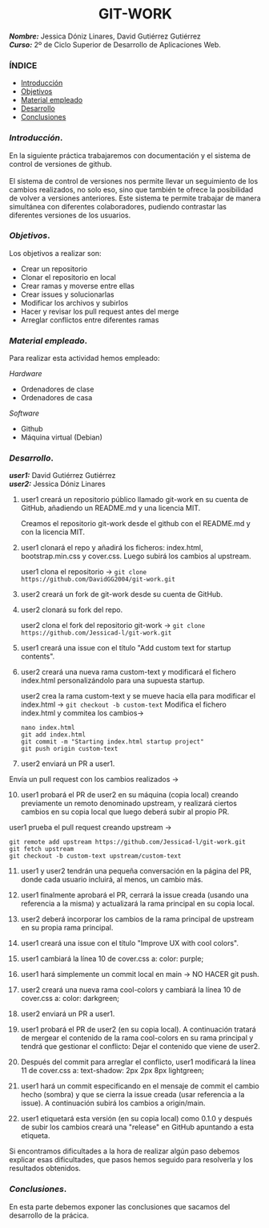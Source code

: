 <center>

# GIT-WORK


</center>

***Nombre:*** Jessica Dóniz Linares, David Gutiérrez Gutiérrez </br>
***Curso:*** 2º de Ciclo Superior de Desarrollo de Aplicaciones Web.

### ÍNDICE

+ [Introducción](#id1)
+ [Objetivos](#id2)
+ [Material empleado](#id3)
+ [Desarrollo](#id4)
+ [Conclusiones](#id5)


### ***Introducción***. <a name="id1"></a>

En la siguiente práctica trabajaremos con documentación y el sistema de control de versiones de github. </br>
</br>El sistema de control de versiones nos permite llevar un seguimiento de los cambios realizados, no solo eso, sino que también te ofrece la posibilidad de volver a versiones anteriores. Este sistema te permite trabajar de manera simultánea con diferentes colaboradores, pudiendo contrastar las diferentes versiones de los usuarios.


### ***Objetivos***. <a name="id2"></a>

Los objetivos a realizar son:

+ Crear un repositorio
+ Clonar el repositorio en local
+ Crear ramas y moverse entre ellas
+ Crear issues y solucionarlas
+ Modificar los archivos y subirlos
+ Hacer y revisar los pull request antes del merge
+ Arreglar conflictos entre diferentes ramas

### ***Material empleado***. <a name="id3"></a>

Para realizar esta actividad hemos empleado:

*Hardware*
+ Ordenadores de clase
+ Ordenadores de casa

*Software*
+ Github
+ Máquina virtual (Debian)

### ***Desarrollo***. <a name="id4"></a>

***user1:*** David Gutiérrez Gutiérrez </br>
***user2:*** Jessica Dóniz Linares

1. user1 creará un repositorio público llamado git-work en su cuenta de GitHub, añadiendo un README.md y una licencia MIT.

   Creamos el repositorio git-work desde el github con el README.md y con la licencia MIT.

1. user1 clonará el repo y añadirá los ficheros: index.html, bootstrap.min.css y cover.css. Luego subirá los cambios al upstream. 

   user1 clona el repositorio -> `git clone https://github.com/DavidGG2004/git-work.git`

2. user2 creará un fork de git-work desde su cuenta de GitHub.



3. user2 clonará su fork del repo.

   user2 clona el fork del repositorio git-work -> `git clone https://github.com/Jessicad-l/git-work.git`

4. user1 creará una issue con el título "Add custom text for startup contents".



5. user2 creará una nueva rama custom-text y modificará el fichero index.html personalizándolo para una supuesta startup.

   user2 crea la rama custom-text y se mueve hacia ella para modificar el index.html -> `git checkout -b custom-text`
   Modifica el fichero index.html y commitea los cambios-> 
   ```
   nano index.html
   git add index.html
   git commit -m "Starting index.html startup project"
   git push origin custom-text
   ```
   
8. user2 enviará un PR a user1.

Envía un pull request con los cambios realizados ->
   
10. user1 probará el PR de user2 en su máquina (copia local) creando previamente un remoto denominado upstream, y realizará ciertos cambios en su copia local que luego deberá subir al propio PR.

   user1 prueba el pull request creando upstream -> 
   ```
   git remote add upstream https://github.com/Jessicad-l/git-work.git
   git fetch upstream
   git checkout -b custom-text upstream/custom-text
   ```

11. user1 y user2 tendrán una pequeña conversación en la página del PR, donde cada usuario incluirá, al menos, un cambio más.



12. user1 finalmente aprobará el PR, cerrará la issue creada (usando una referencia a la misma) y actualizará la rama principal en su copia local.



13. user2 deberá incorporar los cambios de la rama principal de upstream en su propia rama principal.



14. user1 creará una issue con el título "Improve UX with cool colors".



15. user1 cambiará la línea 10 de cover.css a: color: purple;



16. user1 hará simplemente un commit local en main → NO HACER git push.



17. user2 creará una nueva rama cool-colors y cambiará la línea 10 de cover.css a: color: darkgreen;



18. user2 enviará un PR a user1.



19. user1 probará el PR de user2 (en su copia local). A continuación tratará de mergear el contenido de la rama cool-colors en su rama principal y tendrá que gestionar el conflicto: Dejar el contenido que viene de user2.



20. Después del commit para arreglar el conflicto, user1 modificará la línea 11 de cover.css a: text-shadow: 2px 2px 8px lightgreen;



21. user1 hará un commit especificando en el mensaje de commit el cambio hecho (sombra) y que se cierra la issue creada (usar referencia a la issue). A continuación subirá los cambios a origin/main.



22. user1 etiquetará esta versión (en su copia local) como 0.1.0 y después de subir los cambios creará una "release" en GitHub apuntando a esta etiqueta.




Si encontramos dificultades a la hora de realizar algún paso debemos explicar esas dificultades, que pasos hemos seguido para resolverla y los resultados obtenidos.

### ***Conclusiones***. <a name="id5"></a>

En esta parte debemos exponer las conclusiones que sacamos del desarrollo de la prácica.
